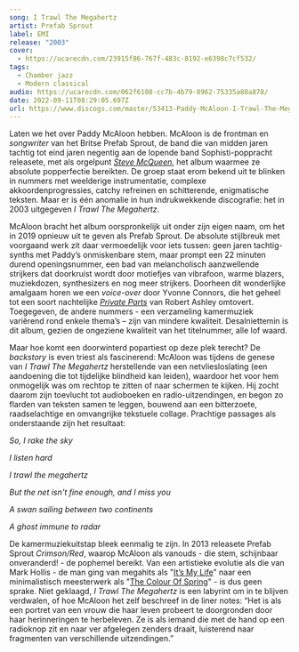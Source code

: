 ```yaml
---
song: I Trawl The Megahertz
artist: Prefab Sprout
label: EMI
release: "2003"
cover:
  - https://ucarecdn.com/23915f86-767f-483c-8192-e6398c7cf532/
tags:
  - Chamber jazz
  - Modern classical
audio: https://ucarecdn.com/062f6108-cc7b-4b79-8962-75335a88a878/
date: 2022-09-11T08:29:05.697Z
url: https://www.discogs.com/master/53413-Paddy-McAloon-I-Trawl-The-Megahertz
---
```

Laten we het over Paddy McAloon hebben. McAloon is de frontman en *songwriter* van het Britse Prefab Sprout, de band die van midden jaren tachtig tot eind jaren negentig aan de lopende band Sophisti-poppracht releasete, met als orgelpunt *[Steve McQueen](https://www.youtube.com/watch?v=dlFyqniT34U)*, het album waarmee ze absolute popperfectie bereikten. De groep staat erom bekend uit te blinken in nummers met weelderige instrumentatie, complexe akkoordenprogressies, catchy refreinen en schitterende, enigmatische teksten. Maar er is één anomalie in hun indrukwekkende discografie: het in 2003 uitgegeven *I Trawl The Megahertz*.

McAloon bracht het album oorspronkelijk uit onder zijn eigen naam, om het in 2019 opnieuw uit te geven als Prefab Sprout. De absolute stijlbreuk met voorgaand werk zit daar vermoedelijk voor iets tussen: geen jaren tachtig-synths met Paddy’s onmiskenbare stem, maar prompt een 22 minuten durend openingsnummer, een bad van melancholisch aanzwellende strijkers dat doorkruist wordt door motiefjes van vibrafoon, warme blazers, muziekdozen, synthesizers en nog meer strijkers. Doorheen dit wonderlijke amalgaam horen we een *voice-over* door Yvonne Connors, die het geheel tot een soort nachtelijke *[Private Parts](https://youtu.be/QpHjWjNSL_k)* van Robert Ashley omtovert. Toegegeven, de andere nummers - een verzameling kamermuziek variërend rond enkele thema’s – zijn van mindere kwaliteit. Desalniettemin is dit album, gezien de ongeziene kwaliteit van het titelnummer, alle lof waard.

Maar hoe komt een doorwinterd popartiest op deze plek terecht? De *backstory* is even triest als fascinerend: McAloon was tijdens de genese van *I Trawl The Megahertz* herstellende van een netvliesloslating (een aandoening die tot tijdelijke blindheid kan leiden), waardoor het voor hem onmogelijk was om rechtop te zitten of naar schermen te kijken. Hij zocht daarom zijn toevlucht tot audioboeken en radio-uitzendingen, en begon zo flarden van teksten samen te leggen, bouwend aan een bitterzoete, raadselachtige en omvangrijke tekstuele collage. Prachtige passages als onderstaande zijn het resultaat:

*So, I rake the sky*

*I listen hard*

*I trawl the megahertz*

*But the net isn't fine enough, and I miss you*

*A swan sailing between two continents*

*A ghost immune to radar*

De kamermuziekuitstap bleek eenmalig te zijn. In 2013 releasete Prefab Sprout *Crimson/Red*, waarop McAloon als vanouds - die stem, schijnbaar onveranderd! - de pophemel bereikt. Van een artistieke evolutie als die van Mark Hollis - de man ging van megahits als "[It’s My Life](https://www.youtube.com/watch?v=cFH5JgyZK1I)" naar een minimalistisch meesterwerk als "[The Colour Of Spring](https://www.youtube.com/watch?v=Pdf--O5WWrU)" - is dus geen sprake. Niet geklaagd, *I Trawl The Megahertz* is een labyrint om in te blijven verdwalen, of hoe McAloon het zelf beschreef in de liner notes: “Het is als een portret van een vrouw die haar leven probeert te doorgronden door haar herinneringen te herbeleven. Ze is als iemand die met de hand op een radioknop zit en naar ver afgelegen zenders draait, luisterend naar fragmenten van verschillende uitzendingen.”